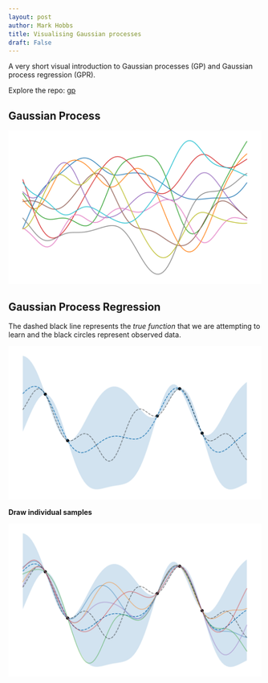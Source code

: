 ```yaml
---
layout: post
author: Mark Hobbs
title: Visualising Gaussian processes
draft: False
---
```


A very short visual introduction to Gaussian processes (GP) and Gaussian process regression (GPR).

Explore the repo: [gp](https://github.com/mark-hobbs/articles/tree/main/gp)

## Gaussian Process

<!-- A Gaussian process is a stochastic process...

A Gaussian Process (GP) is a prior over functions - you can think of it as a way to generate smooth, plausible random functions before seeing any data. Sampling from a GP gives you random function draws that are consistent with your chosen kernel (e.g. smooth, periodic, rough, etc.). These represent your beliefs about the function before observing data. -->

![](/assets/images/gp-1.png)

## Gaussian Process Regression

<!-- Gaussian process regression is the process of conditioning a Gaussian process on observed data.

The GP samples functions that pass through (or near) the observed data, while capturing uncertainty in areas where you have no observations. -->

The dashed black line represents the *true function* that we are attempting to learn and the black circles represent observed data.

![](/assets/images/gp-2.png)

**Draw individual samples**

![](/assets/images/gp-3.png)
